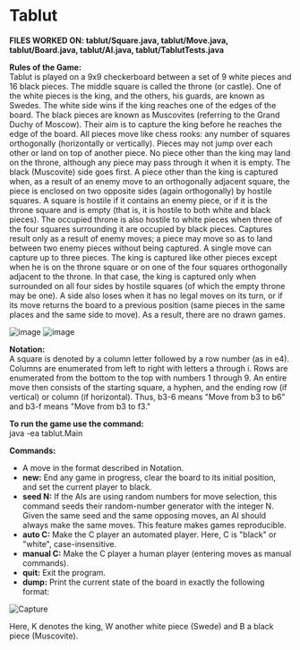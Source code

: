 # Tablut
<strong>FILES WORKED ON: tablut/Square.java, tablut/Move.java, tablut/Board.java, tablut/AI.java, tablut/TablutTests.java</strong>

<strong>Rules of the Game:</strong><br>
Tablut is played on a 9x9 checkerboard between a set of 9 white pieces and 16 black pieces. The middle square is called the throne (or castle). 
One of the white pieces is the king, and the others, his guards, are known as Swedes. The white side wins if the king reaches one of the edges 
of the board. The black pieces are known as Muscovites (referring to the Grand Duchy of Moscow). Their aim is to capture the king before he 
reaches the edge of the board. All pieces move like chess rooks: any number of squares orthogonally (horizontally or vertically). Pieces may not 
jump over each other or land on top of another piece. No piece other than the king may land on the throne, although any piece may pass through it 
when it is empty. The black (Muscovite) side goes first. A piece other than the king is captured when, as a result of an enemy move to an 
orthogonally adjacent square, the piece is enclosed on two opposite sides (again orthogonally) by hostile squares. A square is hostile if it 
contains an enemy piece, or if it is the throne square and is empty (that is, it is hostile to both white and black pieces). The occupied throne 
is also hostile to white pieces when three of the four squares surrounding it are occupied by black pieces. Captures result only as a result of 
enemy moves; a piece may move so as to land between two enemy pieces without being captured. A single move can capture up to three pieces.
The king is captured like other pieces except when he is on the throne square or on one of the four squares orthogonally adjacent to the throne. 
In that case, the king is captured only when surrounded on all four sides by hostile squares (of which the empty throne may be one). A side also 
loses when it has no legal moves on its turn, or if its move returns the board to a previous position (same pieces in the same places and the same 
side to move). As a result, there are no drawn games.

![image](https://user-images.githubusercontent.com/114131596/192127933-2828a829-6b75-4302-aaea-851dea0bc268.png)
![image](https://user-images.githubusercontent.com/114131596/192128019-b643e30f-ea4d-45aa-ae53-5dd54adce610.png)

<strong>Notation:</strong><br>
A square is denoted by a column letter followed by a row number (as in e4). Columns are enumerated from left to right with letters a through i. 
Rows are enumerated from the bottom to the top with numbers 1 through 9. An entire move then consists of the starting square, a hyphen, and the 
ending row (if vertical) or column (if horizontal). Thus, b3-6 means "Move from b3 to b6" and b3-f means "Move from b3 to f3."

<strong>To run the game use the command:</strong><br>
java -ea tablut.Main

<strong>Commands:</strong>
<ul>
  <li>A move in the format described in Notation.</li>
  <li><strong>new:</strong> End any game in progress, clear the board to its initial position, and set the current player to black.</li>
  <li><strong>seed N:</strong> If the AIs are using random numbers for move selection, this command seeds their random-number generator with the integer N. Given the same seed and the same opposing moves, an AI should always make the same moves. This feature makes games reproducible.</li>
  <li><strong>auto C:</strong> Make the C player an automated player. Here, C is "black" or "white", case-insensitive.</li>
  <li><strong>manual C:</strong> Make the C player a human player (entering moves as manual commands).</li>
  <li><strong>quit:</strong> Exit the program.</li>
  <li><strong>dump:</strong> Print the current state of the board in exactly the following format:</li>
</ul>

![Capture](https://user-images.githubusercontent.com/114131596/192129684-9bd42922-0025-4ded-8520-838743413053.PNG)

Here, K denotes the king, W another white piece (Swede) and B a black piece (Muscovite).
